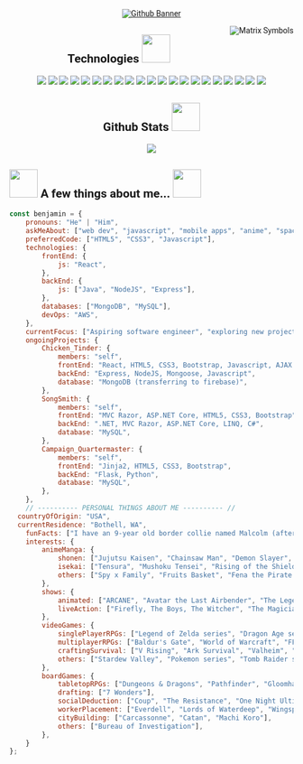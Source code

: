 <div style="font-family: 'Fira Code iscript', 'Roboto'">
  <!-- BANNER LINK TO PORTFOLIO -->
  <!--  https://mariamcbride.github.io/portfolio/  -->
  <p align="center">
  <a href="https://benjaminmcbride.com/"><img src="https://github.com/BenMcBride/BenMcBride/assets/96863998/6a6f575a-f5a9-4deb-a818-b3e0752ad61c" alt="Github Banner"></a>
  </p>
  
<img align="right" src="https://github.com/BenMcBride/BenMcBride/assets/96863998/b436599e-dbec-4369-b71e-6e893c3bfcb8" alt="Matrix Symbols"/>

<!-- TECH LANGUAGES & TOOLS -->
  <h2 align="center">Technologies <img src="https://media.giphy.com/media/WUlplcMpOCEmTGBtBW/giphy.gif" width="50"></h2>
  
  <p align="center">
  <img src="https://img.shields.io/badge/-HTML5-E34F26?style=for-the-badge&logo=html5&logoColor=white"/>
  <img src="https://img.shields.io/badge/-CSS3-1572B6?style=for-the-badge&logo=css3"/>
  <img src="https://img.shields.io/badge/-JavaScript-black?style=for-the-badge&logo=javascript"/>
  <img src="https://img.shields.io/badge/-Bootstrap-563D7C?style=for-the-badge&logo=bootstrap"/>
  <img src="https://img.shields.io/badge/-Python-yellow?style=for-the-badge&logo=python"/>
  <img src="https://img.shields.io/badge/-Flask-gray?style=for-the-badge&logo=flask"/>
  <img src="https://img.shields.io/badge/-MySQL-DD8A00?style=for-the-badge&logo=mysql"/>
  <img src="https://img.shields.io/badge/-Nodejs-white?style=for-the-badge&logo=Node.js"/>
  <img src="https://img.shields.io/badge/-Express-22AE5A?style=for-the-badge&logo=express"/>
  <img src="https://img.shields.io/badge/-React-212121?style=for-the-badge&logo=react"/>
  <img src="https://img.shields.io/badge/-Sass-ED087D?style=for-the-badge&logo=sass"/>
  <img src="https://img.shields.io/badge/-MongoDB-FFF?style=for-the-badge&logo=mongodb"/>
  <img src="https://img.shields.io/badge/-Postman-FFF?style=for-the-badge&logo=postman"/>
  <img src="https://img.shields.io/badge/-Spring-166E3A?style=for-the-badge&logo=spring"/>
  <img src="https://img.shields.io/badge/-VSCode-282A36?style=for-the-badge&logo=visualstudiocode"/>
  <img src="https://img.shields.io/badge/-Markdown-0e99da?style=for-the-badge&logo=markdown"/>
  <img src="https://img.shields.io/badge/-GitHub-0D1117?style=for-the-badge&logo=github"/>
  <img src="https://img.shields.io/badge/-Git-black?style=for-the-badge&logo=git"/>
  <img src="https://img.shields.io/badge/-Amazon AWS-E98610?style=for-the-badge&logo=amazonaws"/>
  <img src="https://img.shields.io/badge/-Miro-F2C52D?style=for-the-badge&logo=miro"/>
  <img src="https://img.shields.io/badge/-Trello-095ED9?style=for-the-badge&logo=trello"/>
  </p>

  <h2 align="center">
    Github Stats <img src="https://media.giphy.com/media/VgCDAzcKvsR6OM0uWg/giphy.gif" width="50">
  </h2>
  <p align="center">
    <img src="https://github-readme-streak-stats.herokuapp.com/?user=benmcbride&show_icons=true&locale=en&layout=compact&theme=material-palenight&line_height=0"/>
  </p>

  <!-- ABOUT ME -->
  ## <img src="https://media.giphy.com/media/1BeE7pCRWrvxJgdTib/giphy.gif" width="50"> A few things about me... <img src="https://media.giphy.com/media/Mme4s8S3cm7fi/giphy.gif" width="50">
  
  ```javascript
  const benjamin = {
      pronouns: "He" | "Him",
      askMeAbout: ["web dev", "javascript", "mobile apps", "anime", "space"],
      preferredCode: ["HTML5", "CSS3", "Javascript"],
      technologies: {
          frontEnd: {
              js: "React",
          },
          backEnd: {
              js: ["Java", "NodeJS", "Express"],
          },
          databases: ["MongoDB", "MySQL"],
          devOps: "AWS",
      },
      currentFocus: ["Aspiring software engineer", "exploring new projects"],
      ongoingProjects: {
          Chicken_Tinder: {
              members: "self",
              frontEnd: "React, HTML5, CSS3, Bootstrap, Javascript, AJAX (transferring to React Native)",
              backEnd: "Express, NodeJS, Mongoose, Javascript",
              database: "MongoDB (transferring to firebase)",
          },
          SongSmith: {
              members: "self",
              frontEnd: "MVC Razor, ASP.NET Core, HTML5, CSS3, Bootstrap",
              backEnd: ".NET, MVC Razor, ASP.NET Core, LINQ, C#",
              database: "MySQL",
          },
          Campaign_Quartermaster: {
              members: "self",
              frontEnd: "Jinja2, HTML5, CSS3, Bootstrap",
              backEnd: "Flask, Python",
              database: "MySQL",
          },
      },
      // ---------- PERSONAL THINGS ABOUT ME ---------- //
    countryOfOrigin: "USA",
    currentResidence: "Bothell, WA",
      funFacts: ["I have an 9-year old border collie named Malcolm (after Malcolm Reynolds from Firefly)", "I'm a huge nerd"],
      interests: {
          animeManga: {
              shonen: ["Jujutsu Kaisen", "Chainsaw Man", "Demon Slayer", "Vinland Saga", "Attack on Titan", "Tokyo Revengers", "Hunter x Hunter", "Naruto", "Fire Force", "My Hero Academia", "One Punch Man", "Mob Psycho 100", "Dr. STONE", "Samurai Champloo"],
              isekai: ["Tensura", "Mushoku Tensei", "Rising of the Shield Hero", "Overlord", "GATE", "TSUKIMICHI", "Log Horizon", "Saga of Tanya the Evil", "Sword Art Online"],
              others: ["Spy x Family", "Fruits Basket", "Fena the Pirate Princess", "Yona of the Dawn", "Blood+", "NANA", "Classroom of the Elite", "AJIN"],
          },
          shows: {
              animated: ["ARCANE", "Avatar the Last Airbender", "The Legend of Korra", "Castlevania", "Cyberpunk: Edgerunners", "Blood of Zeus", "The Witcher: Nightmare of the Wolf"],
              liveAction: ["Firefly, The Boys, The Witcher", "The Magicians", "Umbrella Academy"],
          },
          videoGames: {
              singlePlayerRPGs: ["Legend of Zelda series", "Dragon Age series", "Elder Scrolls series", "The Last of Us", "Final Fantasy series", "Cyberpunk 2077", "Fallout series"],
              multiplayerRPGs: ["Baldur's Gate", "World of Warcraft", "FFXIV", "Lost Ark", "New World", "Divinity Original Sin series", "Monster Hunter"],
              craftingSurvival: ["V Rising", "Ark Survival", "Valheim", "Craftopia", "Don't Starve Together", "Sons of the Forest"],
              others: ["Stardew Valley", "Pokemon series", "Tomb Raider series", "Overwatch", "Borderlands", "Halo", "Overcooked 2", "Mario games", "Among Us", "Phasmophobia"],
          },
          boardGames: {
              tabletopRPGs: ["Dungeons & Dragons", "Pathfinder", "Gloomhaven", "Mansions of Madness", "Betrayal at House on the Hill"],
              drafting: ["7 Wonders"],
              socialDeduction: ["Coup", "The Resistance", "One Night Ultimate Werewolf", "Bang!"],
              workerPlacement: ["Everdell", "Lords of Waterdeep", "Wingspan"],
              cityBuilding: ["Carcassonne", "Catan", "Machi Koro"],
              others: ["Bureau of Investigation"],
          },
      }
  };
  ```

  
</div>
